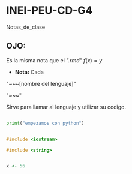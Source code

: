 # INEI-PEU-CD-G4
Notas_de_clase

## OJO:
Es la misma nota que el _".rmd"_ $f(x)=y$

* __Nota:__ Cada

"~~~[nombre del lenguaje]"

"~~~"

Sirve para llamar al lenguaje y utilizar su codigo.

~~~python

print("empezamos con python")

~~~

~~~cpp

#include <iostream>

#include <string>

~~~

~~~r

x <- 56

~~~

